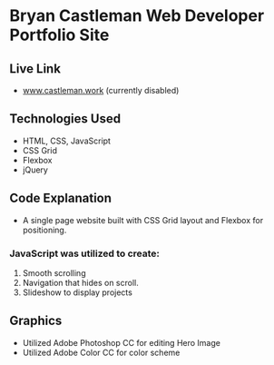 # Bryan Castleman Web Developer Portfolio Site 

## Live Link 
 - www.castleman.work (currently disabled)

## Technologies Used
- HTML, CSS, JavaScript 
- CSS Grid
- Flexbox
- jQuery 

## Code Explanation
- A single page website built with CSS Grid layout and Flexbox for positioning. 

### JavaScript was utilized to create:  
1. Smooth scrolling 
2. Navigation that hides on scroll.
3. Slideshow to display projects 

## Graphics 
- Utilized Adobe Photoshop CC for editing Hero Image
- Utilized Adobe Color CC for color scheme



